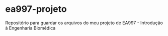# ea997-projeto
Repositório para guardar os arquivos do meu projeto de EA997 - Introdução à Engenharia Biomédica
